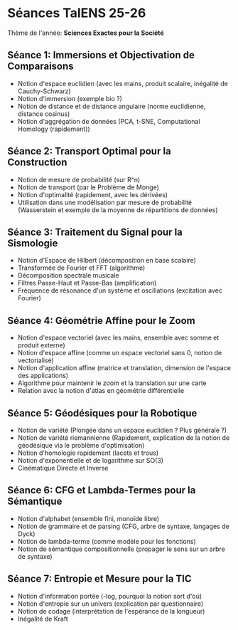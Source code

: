Séances TalENS 25-26
====================

Thème de l'année: **Sciences Exactes pour la Société**

Séance 1: **Immersions et Objectivation de Comparaisons**
----------------------------------------------------------
- Notion d'espace euclidien (avec les mains, produit scalaire, inégalité de Cauchy-Schwarz)
- Notion d'immersion (exemple bio ?)
- Notion de distance et de distance angulaire (norme euclidienne, distance cosinus)
- Notion d'aggrégation de données (PCA, t-SNE, Computational Homology (rapidement))

Séance 2: **Transport Optimal pour la Construction**
----------------------------------------------------------
- Notion de mesure de probabilité (sur R^n)
- Notion de transport (par le Problème de Monge)
- Notion d'optimalité (rapidement, avec les dérivées)
- Utilisation dans une modélisation par mesure de probabilité (Wasserstein et exemple de la moyenne de répartitions de données)

Séance 3: **Traitement du Signal pour la Sismologie**
----------------------------------------------------------
- Notion d'Espace de Hilbert (décomposition en base scalaire)
- Transformée de Fourier et FFT (algorithme)
- Décomposition spectrale musicale
- Filtres Passe-Haut et Passe-Bas (amplification)
- Fréquence de résonance d'un système et oscillations (excitation avec Fourier)

Séance 4: **Géométrie Affine pour le Zoom**
----------------------------------------------------------
- Notion d'espace vectoriel (avec les mains, ensemble avec somme et produit externe)
- Notion d'espace affine (comme un espace vectoriel sans 0, notion de vectorialisé)
- Notion d'application affine (matrice et translation, dimension de l'espace des applications)
- Algorithme pour maintenir le zoom et la translation sur une carte
- Relation avec la notion d'atlas en géométrie différentielle

Séance 5: **Géodésiques pour la Robotique**
----------------------------------------------------------
- Notion de variété (Plongée dans un espace euclidien ? Plus générale ?)
- Notion de variété riemannienne (Rapidement, explication de la notion de géodésique via le problème d'optimisation)
- Notion d'homologie rapidement (lacets et trous)
- Notion d'exponentielle et de logarithme sur SO(3)
- Cinématique Directe et Inverse

Séance 6: **CFG et Lambda-Termes pour la Sémantique**
----------------------------------------------------------
- Notion d'alphabet (ensemble fini, monoïde libre)
- Notion de grammaire et de parsing (CFG, arbre de syntaxe, langages de Dyck)
- Notion de lambda-terme (comme modèle pour les fonctions)
- Notion de sémantique compositionnelle (propager le sens sur un arbre de syntaxe)


Séance 7: **Entropie et Mesure pour la TIC**
----------------------------------------------------------
- Notion d'information portée (-log, pourquoi la notion sort d'où)
- Notion d'entropie sur un univers (explication par questionnaire)
- Notion de codage (interprétation de l'espérance de la longueur)
- Inégalité de Kraft
